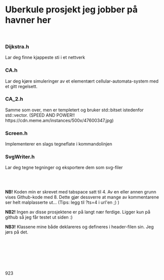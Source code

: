 <h1>Uberkule prosjekt jeg jobber på havner her</h1>

</br>

<h3>Dijkstra.h</h3>
<p>Lar deg finne kjappeste sti i et nettverk</p>

<h3>CA.h</h3>
<p>Lar deg kjøre simuleringer av et elementært cellular-automata-system med et 
		gitt regelsett. </p>
		
<h3>CA_2.h</h3>
<p>Samme som over, men er templetert og bruker std::bitset istedenfor 
		std::vector. (SPEED AND POWER!! 
		https://cdn.meme.am/instances/500x/47600347.jpg)</p>

<h3>Screen.h</h3>
<p>Implementerer en slags tegneflate i 
		kommandolinjen</p>

<h3>SvgWriter.h</h3>
<p>Lar deg tegne tegninger og eksportere dem som 
		svg-filer</p>

</br></br>

<b>NB!</b> Koden min er skrevet med tabspace satt til 4. Av en eller annen grunn
		vises Github-kode med 8. Dette gjør dessverre at mange av kommentarene
		ser helt malplasserte ut... (Tips: legg til ?ts=4 i url'en ;) )

<b>NB2!</b> Ingen av disse prosjektene er på langt nær ferdige. Ligger kun
		på github så jeg får testet ut siden :)

<b>NB3!</b> Klassene mine både deklareres og defineres i header-filen sin. Jeg 
		jørs på det.

</br></br></br></br></br></br>
923
